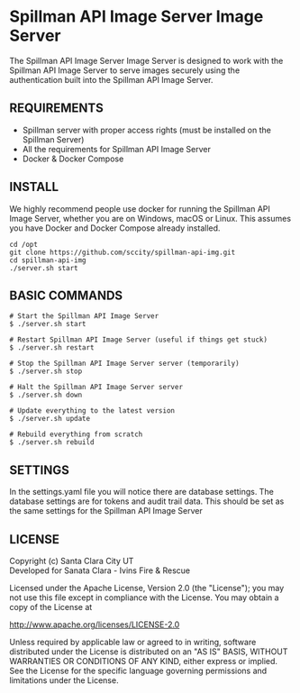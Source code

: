 # Spillman API Image Server Image Server 

The Spillman API Image Server Image Server is designed to work with the Spillman API Image Server to serve images securely using the authentication built into the Spillman API Image Server.

## REQUIREMENTS
*  Spillman server with proper access rights (must be installed on the Spillman Server)
*  All the requirements for Spillman API Image Server
*  Docker & Docker Compose

## INSTALL
We highly recommend people use docker for running the Spillman API Image Server, whether you are on Windows, macOS or Linux. This assumes you have Docker and Docker Compose already installed.
```
cd /opt
git clone https://github.com/sccity/spillman-api-img.git
cd spillman-api-img
./server.sh start
```

## BASIC COMMANDS
```
# Start the Spillman API Image Server
$ ./server.sh start

# Restart Spillman API Image Server (useful if things get stuck)
$ ./server.sh restart

# Stop the Spillman API Image Server server (temporarily)
$ ./server.sh stop

# Halt the Spillman API Image Server server
$ ./server.sh down

# Update everything to the latest version
$ ./server.sh update

# Rebuild everything from scratch
$ ./server.sh rebuild
```

## SETTINGS
In the settings.yaml file you will notice there are database settings. The database settings are for tokens and audit trail data. This should be set as the same settings for the Spillman API Image Server

## LICENSE
Copyright (c) Santa Clara City UT\
Developed for Sanata Clara - Ivins Fire & Rescue

Licensed under the Apache License, Version 2.0 (the "License");
you may not use this file except in compliance with the License.
You may obtain a copy of the License at

<http://www.apache.org/licenses/LICENSE-2.0>

Unless required by applicable law or agreed to in writing, software
distributed under the License is distributed on an "AS IS" BASIS,
WITHOUT WARRANTIES OR CONDITIONS OF ANY KIND, either express or implied.
See the License for the specific language governing permissions and
limitations under the License.
